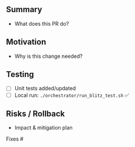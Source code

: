 ## Summary
- What does this PR do?

## Motivation
- Why is this change needed?

## Testing
- [ ] Unit tests added/updated
- [ ] Local run: `./orchestrator/run_blitz_test.sh` ✅

## Risks / Rollback
- Impact & mitigation plan

Fixes #
